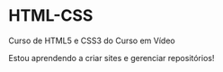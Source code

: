 # HTML-CSS
 Curso de HTML5 e CSS3 do Curso em Vídeo

Estou aprendendo a criar sites e gerenciar repositórios!